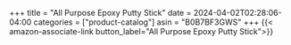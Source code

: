 +++
title = "All Purpose Epoxy Putty Stick"
date = 2024-04-02T02:28:06-04:00
categories = ["product-catalog"]
asin = "B0B7BF3GWS"
+++
{{< amazon-associate-link button_label="All Purpose Epoxy Putty Stick">}}
<!--more-->
